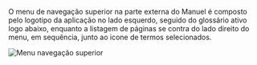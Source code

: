 O menu de navegação superior na parte externa do Manuel é composto pelo logotipo da aplicação no lado esquerdo, seguido do glossário ativo logo abaixo, enquanto a listagem de páginas se contra do lado direito do menu, em sequência, junto ao icone de termos selecionados.


![Menu navegação superior]()